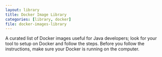 ```yaml
---
layout: library
title: Docker Image Library
categories: [library, docker]
file: docker-images-library
---
```


A curated list of Docker images useful for Java developers; look for your tool to setup on Docker and follow the steps. 
Before you follow the instructions, make sure your Docker is running on the computer.

